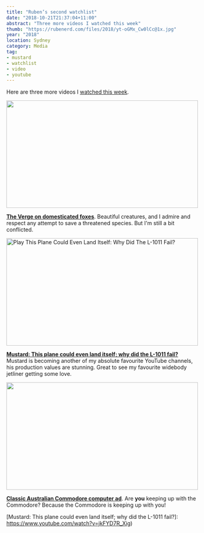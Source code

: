 ```yaml
---
title: "Ruben’s second watchlist"
date: "2018-10-21T21:37:04+11:00"
abstract: "Three more videos I watched this week"
thumb: "https://rubenerd.com/files/2018/yt-oGMx_Cw0lCc@1x.jpg"
year: "2018"
location: Sydney
category: Media
tag:
- mustard
- watchlist
- video
- youtube
---
```

Here are three more videos I [watched this week].

<p><a href="https://www.youtube.com/watch?v=4dwjS_eI-lQ"><img src="https://rubenerd.com/files/2018/yt-4dwjS_eI-lQ@1x.jpg" srcset="https://rubenerd.com/files/2018/yt-4dwjS_eI-lQ@1x.jpg 1x, https://rubenerd.com/files/2018/yt-4dwjS_eI-lQ@2x.jpg 2x" alt="" style="width:500px; height:281px;" /></a></p>

**[The Verge on domesticated foxes](https://www.youtube.com/watch?v=4dwjS_eI-lQ)**. Beautiful creatures, and I admire and respect any attempt to save a threatened species. But I'm still a bit conflicted.

<p><a href=https://www.youtube.com/watch?v=jkFYD7R_Xig title="Play This Plane Could Even Land Itself: Why Did The L-1011 Fail?"><img src="https://rubenerd.com/files/2018/yt-jkFYD7R_Xig@1x.jpg" srcset="https://rubenerd.com/files/2018/yt-jkFYD7R_Xig@1x.jpg 1x, https://rubenerd.com/files/2018/yt-jkFYD7R_Xig@2x.jpg 2x" alt="Play This Plane Could Even Land Itself: Why Did The L-1011 Fail?" style="width:500px;height:281px;" /></a></p>

**[Mustard: This plane could even land itself; why did the L-1011 fail?](https://www.youtube.com/watch?v=jkFYD7R_Xig)** Mustard is becoming another of my absolute favourite YouTube channels, his production values are stunning. Great to see my favourite widebody jetliner getting some love.

<p><a href="https://www.youtube.com/watch?v=oGMx_Cw0lCc"><img src="https://rubenerd.com/files/2018/yt-oGMx_Cw0lCc@1x.jpg" srcset="https://rubenerd.com/files/2018/yt-oGMx_Cw0lCc@1x.jpg 1x, https://rubenerd.com/files/2018/yt-oGMx_Cw0lCc@2x.jpg 2x" alt="" style="width:500px; height:281px;" /></a></p>

**[Classic Australian Commodore computer ad](https://www.youtube.com/watch?v=oGMx_Cw0lCc)**. Are **you** keeping up with the Commodore? Because the Commodore is keeping up with you!

[watched this week]: https://rubenerd.com/tag/watchlist/
[Mustard: This plane could even land itself; why did the L-1011 fail?]: https://www.youtube.com/watch?v=jkFYD7R_Xig)

